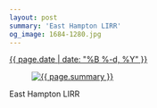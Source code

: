 ```yaml
---
layout: post
summary: 'East Hampton LIRR'
og_image: 1684-1280.jpg
---
```


<p>
 <time>
  <a href="/1684">
   {{ page.date | date: "%B %-d, %Y" }}
  </a>
 </time>
 <a href="/1684">
  <figure data-taken="10/4/2022">
   <img alt="{{ page.summary }}" sizes="(min-width: 700px) 50vw, calc(100vw - 2rem)" src="{{ site.assets_url }}/1684-640.jpg" srcset="{{ site.assets_url }}/1684-320.jpg 320w, {{ site.assets_url }}/1684-640.jpg 640w, {{ site.assets_url }}/1684-960.jpg 960w, {{ site.assets_url }}/1684-1280.jpg 1280w"/>
  </figure>
 </a>
 <span>
  East Hampton LIRR
 </span>
</p>
